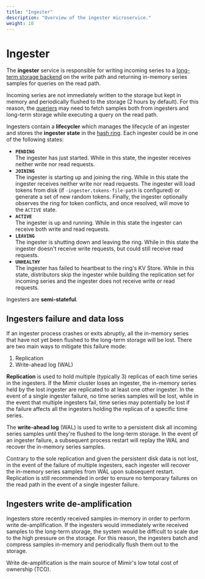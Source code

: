```yaml
---
title: "Ingester"
description: "Overview of the ingester microservice."
weight: 10
---
```


# Ingester

The **ingester** service is responsible for writing incoming series to a [long-term storage backend](#storage) on the write path and returning in-memory series samples for queries on the read path.

Incoming series are not immediately written to the storage but kept in memory and periodically flushed to the storage (2 hours by default). For this reason, the [queriers](#querier) may need to fetch samples both from ingesters and long-term storage while executing a query on the read path.

Ingesters contain a **lifecycler** which manages the lifecycle of an ingester and stores the **ingester state** in the [hash ring](#the-hash-ring). Each ingester could be in one of the following states:

- **`PENDING`**<br />
  The ingester has just started. While in this state, the ingester receives neither write nor read requests.
- **`JOINING`**<br />
  The ingester is starting up and joining the ring. While in this state the ingester receives neither write nor read requests. The ingester will load tokens from disk (if `-ingester.tokens-file-path` is configured) or generate a set of new random tokens. Finally, the ingester optionally observes the ring for token conflicts, and once resolved, will move to the `ACTIVE` state.
- **`ACTIVE`**<br />
  The ingester is up and running. While in this state the ingester can receive both write and read requests.
- **`LEAVING`**<br />
  The ingester is shutting down and leaving the ring. While in this state the ingester doesn't receive write requests, but could still receive read requests.
- **`UNHEALTHY`**<br />
  The ingester has failed to heartbeat to the ring's KV Store. While in this state, distributors skip the ingester while building the replication set for incoming series and the ingester does not receive write or read requests.

Ingesters are **semi-stateful**.

## Ingesters failure and data loss

If an ingester process crashes or exits abruptly, all the in-memory series that have not yet been flushed to the long-term storage will be lost. There are two main ways to mitigate this failure mode:

1. Replication
2. Write-ahead log (WAL)

**Replication** is used to hold multiple (typically 3) replicas of each time series in the ingesters. If the Mimir cluster loses an ingester, the in-memory series held by the lost ingester are replicated to at least one other ingester. In the event of a single ingester failure, no time series samples will be lost, while in the event that multiple ingesters fail, time series may potentially be lost if the failure affects all the ingesters holding the replicas of a specific time series.

The **write-ahead log** (WAL) is used to write to a persistent disk all incoming series samples until they're flushed to the long-term storage. In the event of an ingester failure, a subsequent process restart will replay the WAL and recover the in-memory series samples.

Contrary to the sole replication and given the persistent disk data is not lost, in the event of the failure of multiple ingesters, each ingester will recover the in-memory series samples from WAL upon subsequent restart. Replication is still recommended in order to ensure no temporary failures on the read path in the event of a single ingester failure.

## Ingesters write de-amplification

Ingesters store recently received samples in-memory in order to perform write de-amplification. If the ingesters would immediately write received samples to the long-term storage, the system would be difficult to scale due to the high pressure on the storage. For this reason, the ingesters batch and compress samples in-memory and periodically flush them out to the storage.

Write de-amplification is the main source of Mimir's low total cost of ownership (TCO).
